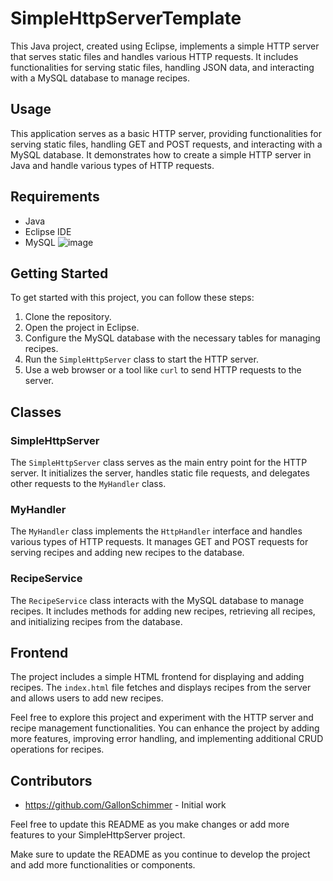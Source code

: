 # SimpleHttpServerTemplate

This Java project, created using Eclipse, implements a simple HTTP server that serves static files and handles various HTTP requests. It includes functionalities for serving static files, handling JSON data, and interacting with a MySQL database to manage recipes.

## Usage

This application serves as a basic HTTP server, providing functionalities for serving static files, handling GET and POST requests, and interacting with a MySQL database. It demonstrates how to create a simple HTTP server in Java and handle various types of HTTP requests.

## Requirements

- Java
- Eclipse IDE
- MySQL
![image](https://github.com/GallonSchimmer/SimpleHttpServerTemplate/assets/26065891/7f8c3c7b-25fc-43df-8bdb-56ecc3732068)

## Getting Started

To get started with this project, you can follow these steps:

1. Clone the repository.
2. Open the project in Eclipse.
3. Configure the MySQL database with the necessary tables for managing recipes.
4. Run the `SimpleHttpServer` class to start the HTTP server.
5. Use a web browser or a tool like `curl` to send HTTP requests to the server.

## Classes

### SimpleHttpServer

The `SimpleHttpServer` class serves as the main entry point for the HTTP server. It initializes the server, handles static file requests, and delegates other requests to the `MyHandler` class.

### MyHandler

The `MyHandler` class implements the `HttpHandler` interface and handles various types of HTTP requests. It manages GET and POST requests for serving recipes and adding new recipes to the database.

### RecipeService

The `RecipeService` class interacts with the MySQL database to manage recipes. It includes methods for adding new recipes, retrieving all recipes, and initializing recipes from the database.

## Frontend

The project includes a simple HTML frontend for displaying and adding recipes. The `index.html` file fetches and displays recipes from the server and allows users to add new recipes.

Feel free to explore this project and experiment with the HTTP server and recipe management functionalities. You can enhance the project by adding more features, improving error handling, and implementing additional CRUD operations for recipes.

## Contributors

- https://github.com/GallonSchimmer - Initial work

Feel free to update this README as you make changes or add more features to your SimpleHttpServer project.

Make sure to update the README as you continue to develop the project and add more functionalities or components.
